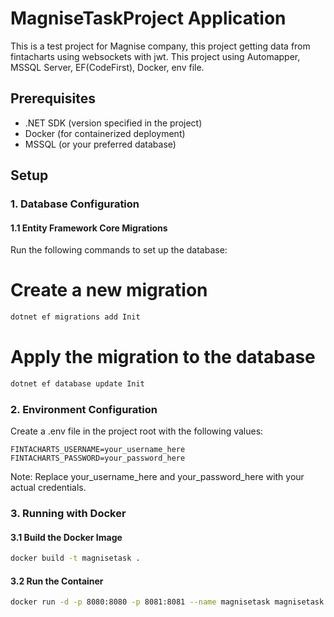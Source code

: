 # MagniseTaskProject Application

This is a test project for Magnise company, this project getting data from fintacharts using websockets with jwt. This project using Automapper, MSSQL Server, EF(CodeFirst), Docker, env file.

## Prerequisites
- .NET SDK (version specified in the project)
- Docker (for containerized deployment)
- MSSQL (or your preferred database)

## Setup

### 1. Database Configuration

#### 1.1 Entity Framework Core Migrations
Run the following commands to set up the database:


# Create a new migration
```bash
dotnet ef migrations add Init
```
# Apply the migration to the database
```bash
dotnet ef database update Init
```

### 2. Environment Configuration
Create a .env file in the project root with the following values:
```
FINTACHARTS_USERNAME=your_username_here
FINTACHARTS_PASSWORD=your_password_here
```

Note: Replace your_username_here and your_password_here with your actual credentials.

### 3. Running with Docker

#### 3.1 Build the Docker Image

```bash
docker build -t magnisetask .
```

#### 3.2 Run the Container

```bash
docker run -d -p 8080:8080 -p 8081:8081 --name magnisetask magnisetask
```
